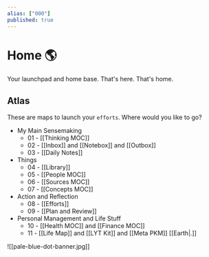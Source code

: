 ```yaml
---
alias: ["000"]
published: true
---
```

# Home 🌎
Your launchpad and home base. That's here. That's home.

## Atlas 
These are maps to launch your `efforts`. Where would you like to go?

- My Main Sensemaking
	- 01 - [[Thinking MOC]]
	- 02 - [[Inbox]] and [[Notebox]] and [[Outbox]]
	- 03 - [[Daily Notes]]
-  Things
	- 04 - [[Library]]
	- 05 - [[People MOC]]
	- 06 - [[Sources MOC]]
	- 07 - [[Concepts MOC]]
- Action and Reflection
	- 08 - [[Efforts]]
	- 09 - [[Plan and Review]]
- Personal Management and Life Stuff
	- 10 - [[Health MOC]] and [[Finance MOC]]
	- 11 - [[Life Map]] and [[LYT Kit]] and [[Meta PKM]] [[Earth|.]]

![[pale-blue-dot-banner.jpg]]

